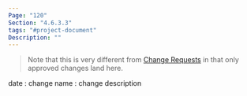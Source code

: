 ```yaml
---
Page: "120"
Section: "4.6.3.3"
tags: "#project-document"
Description: ""
---
```


> Note that this is very different from [Change Requests](Change%20Requests.md) in that only approved changes land here.

date : change name : change description



